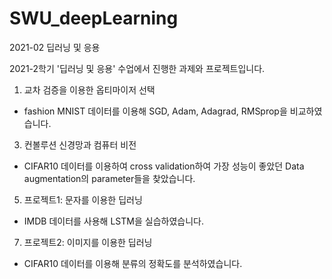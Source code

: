 # SWU_deepLearning
2021-02 딥러닝 및 응용

2021-2학기 '딥러닝 및 응용' 수업에서 진행한 과제와 프로젝트입니다.
1. 교차 검증을 이용한 옵티마이저 선택
  - fashion MNIST 데이터를 이용해 SGD, Adam, Adagrad, RMSprop을 비교하였습니다.
3. 컨볼루션 신경망과 컴퓨터 비전
  - CIFAR10 데이터를 이용하여 cross validation하여 가장 성능이 좋았던 Data augmentation의 parameter들을 찾았습니다.
5. 프로젝트1: 문자를 이용한 딥러닝
  - IMDB 데이터를 사용해 LSTM을 실습하였습니다.
7. 프로젝트2: 이미지를 이용한 딥러닝
  - CIFAR10 데이터를 이용해 분류의 정확도를 분석하였습니다.
